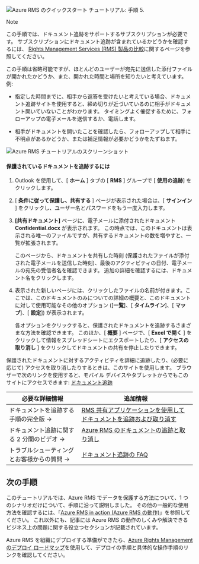 ![Azure RMS のクイックスタート チュートリアル: 手順 5.](../media/AzRMS_QuickStartSteps5.PNG)

> [!NOTE]
> この手順では、ドキュメント追跡をサポートするサブスクリプションが必要です。 サブスクリプションにドキュメント追跡が含まれているかどうかを確認するには、 [Rights Management Services (RMS) 製品の比較](https://technet.microsoft.com/dn858608.aspx)に関するページを参照してください。

この手順は省略可能ですが、ほとんどのユーザーが宛先に送信した添付ファイルが開かれたかどうか、また、開かれた時間と場所を知りたいと考えています。 例:

-   指定した時間までに、相手から返答を受けたいと考えている場合、ドキュメント追跡サイトを使用すると、締め切りが近づいているのに相手がドキュメント開いていないことがわかります。 タイミングよく催促するために、フォローアップの電子メールを送信するか、電話します。

-   相手がドキュメントを開いたことを確認したら、フォローアップして相手に不明点があるかどうか、または補足情報が必要かどうかをたずねます。

![Azure RMS チュートリアルのスクリーンショット](../media/AzRMS_Tutorial_5_Screenshots.png)

#### 保護されているドキュメントを追跡するには

1.  Outlook を使用して、[ **ホーム** ] タブの [ **RMS** ] グループで [ **使用の追跡**] をクリックします。

2.  [ **条件に従って保護し、共有する** ] ページが表示された場合は、[ **サインイン** ] をクリックし、ユーザー名とパスワードをもう一度入力します。

3.  **[共有ドキュメント]** ページに、電子メールに添付されたドキュメント **Confidential.docx** が表示されます。 この時点では、このドキュメントは表示される唯一のファイルですが、共有するドキュメントの数を増やすと、一覧が拡張されます。

    このページから、ドキュメントを共有した時刻 (保護されたファイルが添付された電子メールを送信した時刻)、最後のアクティビティの日付、電子メールの宛先の受信者名を確認できます。 追加の詳細を確認するには、ドキュメント名をクリックします。

4.  表示された新しいページには、クリックしたファイルの名前が付きます。ここでは、このドキュメントのみについての詳細の概要と、このドキュメントに対して使用可能なその他のオプション ([**一覧**]、[ **タイムライン**]、[ **マップ**]、[ **設定**]) が表示されます。

    各オプションをクリックすると、保護されたドキュメントを追跡するさまざまな方法を確認できます。 このほか、[ **概要** ] ページで、[ **Excel で開く** ] をクリックして情報をスプレッドシートにエクスポートしたり、[ **アクセスの取り消し** ] をクリックしてドキュメントの共有を停止したりできます。

保護されたドキュメントに対するアクティビティを詳細に追跡したり、(必要に応じて) アクセスを取り消したりするときは、このサイトを使用します。 ブラウザーで次のリンクを使用すると、モバイル デバイスやタブレットからでもこのサイトにアクセスできます: [ドキュメント追跡](http://go.microsoft.com/fwlink/?LinkId=529562)

|必要な詳細情報|追加情報|
|--------------------------------|--------------------------|
|ドキュメントを追跡する手順の完全版   →|[RMS 共有アプリケーションを使用してドキュメントを追跡および取り消す](../rms-client/sharing-app-track-revoke.md)|
|ドキュメント追跡に関する 2 分間のビデオ   →|[Azure RMS のドキュメントの追跡と取り消し](http://channel9.msdn.com/Series/Information-Protection/Azure-RMS-Document-Tracking-and-Revocation)|
|トラブルシューティングとお客様からの質問   →|[ドキュメント追跡の FAQ](https://technet.microsoft.com/dn947488)|

## 次の手順
このチュートリアルでは、Azure RMS でデータを保護する方法について、1 つのシナリオだけについて、手順に沿って説明しました。 その他の一般的な使用方法を確認するには、「[Azure RMS in action (Azure RMS の動作)](../understand-explore/what-admins-users-see.md)」を参照してください。 これ以外にも、記事には Azure RMS の動作のしくみや解決できるビジネス上の問題に関する役立つセクションが記載されています。

Azure RMS を組織にデプロイする準備ができたら、[Azure Rights Management のデプロイ ロードマップ](../plan-design/deployment-roadmap.md)を使用して、デプロイの手順と具体的な操作手順のリンクを確認してください。



<!--HONumber=Jul16_HO3-->


